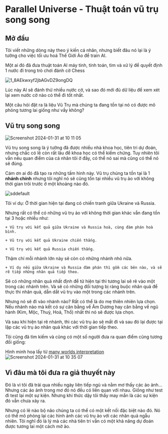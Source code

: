 # Parallel Universe - Thuật toán vũ trụ song song

## Mở đầu
Tôi viết những dòng này theo ý kiến cá nhân, nhưng biết đâu nó lại là ý tưởng cho việc tối ưu hoá Thế Giới Ảo để train AI.

Một ai đó đã đưa thuật toán AI máy tính, tính toán, tìm và xử lý để quyết định 1 nước đi trong trò chơi đánh cờ Chess

![1_8AEkwxyf2jbAGvDZ9ongDQ](https://github.com/ducphamhong/parallel-universe/assets/57616039/6bff1ded-8270-4249-8a76-8930e034d7b8)

Lúc này AI sẽ đánh thử nhiều nước cờ, và sao đó mới đủ dữ liệu để xem xét lại xem nước cờ nào có thể đi tốt nhất.

Một câu hỏi đặt ra là liệu Vũ Trụ mà chúng ta đang tồn tại nó có được mô phỏng tương lai giống như vầy không?

## Vũ trụ song song

![Screenshot 2024-01-31 at 10 11 05](https://github.com/ducphamhong/parallel-universe/assets/57616039/3f1bd148-fa3a-43d3-9a98-878cc3ae116d)

Vũ trụ song song là ý tưởng đã được nhiều nhà khoa học, tiên tri dự đoán, nhưng chắc có lẽ còn rất lâu để khoa học có thể kiểm chứng. Tuy nhiên tôi vẫn nêu quan điểm của cá nhân tôi ở đây, có thể nó sai mà cũng có thể nó sẽ đúng.

Cám ơn ai đó đã tạo ra những tấm hình này. Vũ trụ chúng ta tồn tại là 1 **nhánh chính** nhưng tôi nghĩ nó sẽ cũng tồn tại nhiều vũ trụ ảo với không thời gian trôi trước ở một khoảng nào đó.

![sddefault](https://github.com/ducphamhong/parallel-universe/assets/57616039/1e19ff6e-045a-4a92-826e-c7fb5a484867)

Tôi ví dụ:
Ở thời gian hiện tại đang có chiến tranh giữa Ukraine và Russia.

Nhưng rất có thể có những vũ trụ ảo với không thời gian khác vẫn đang tồn tại 3 hoặc nhiều như:

    + Vũ trụ với kết quả giữa Ukraine và Russia hoà, cùng đàm phán hoà bình.
    
    + Vũ trụ với kết quả Ukraine chiến thắng.
    
    + Vũ trụ với kết quả Russia chiến thắng.
    
Thậm chí mỗi nhánh lớn này sẽ còn có những nhánh nhỏ nữa. 

    + Ví dụ nếu giữa Ukraine và Russia đàm phán thì gồm các bên nào, và sẽ rẽ tiếp những nhân quả tiếp theo.

Sẽ có những nhân quả nhất định để từ hiện tại thì tương lai sẽ rẽ vào một trong các nhánh trên.
Và sẽ có những đối tượng bị ràng buộc nhân quả để thực thi nhân quả, dẫn dắt vũ trụ vào một trong các nhánh trên.

Nhưng nó sẽ đi vào nhánh nào? Rất có thể là do mẹ thiên nhiên lựa chọn. Nếu nhánh nào mà kết có sự cân bằng về Âm Dương hay cân bằng về ngũ hành (Kim, Mộc, Thuỷ, Hoả, Thổ) nhất thì nó sẽ được lựa chọn.

Và sau khi hiện tại rẽ nhánh, thì các vũ trụ ảo sẽ mất đi và sau đó lại được tại lập các vũ trụ ảo nhân quả khác với thời gian tiếp theo.

Tôi cũng đã tìm kiếm và cũng có một số người đưa ra quan điểm cũng tương đối giống:

Hình minh hoạ lấy từ [many worlds interpretation](https://en.wikipedia.org/wiki/Many-worlds_interpretation)
![Screenshot 2024-01-31 at 10 35 07](https://github.com/ducphamhong/parallel-universe/assets/57616039/30c0c3ae-bb74-43d5-98dd-69afef58b59c)

## Vì đâu mà tôi đưa ra giả thuyết này

Đó là vì tôi đã trải qua nhiều ngày liên tiếp ngủ và nằm mơ thấy các ảo ảnh... Nhưng các ảo ảnh trong mơ đó nó đều có liên quan với nhau. Giống như test đi test lại một sự kiện. Nhưng khi thức dậy tôi thấy may mắn là các sự kiện đó vẫn chưa xảy ra.

Nhưng có lẽ nào bộ não chúng ta có thể có một kết nối đặc biệt nào đó. Nó có thể mô phỏng lại các hình ảnh các vũ trụ ảo với các nhân quả ngẫu nhiên. Tôi nghĩ đó là lý mà các nhà tiên tri vẫn có một khả năng dự đoán được tương lai một cách mờ ảo.
